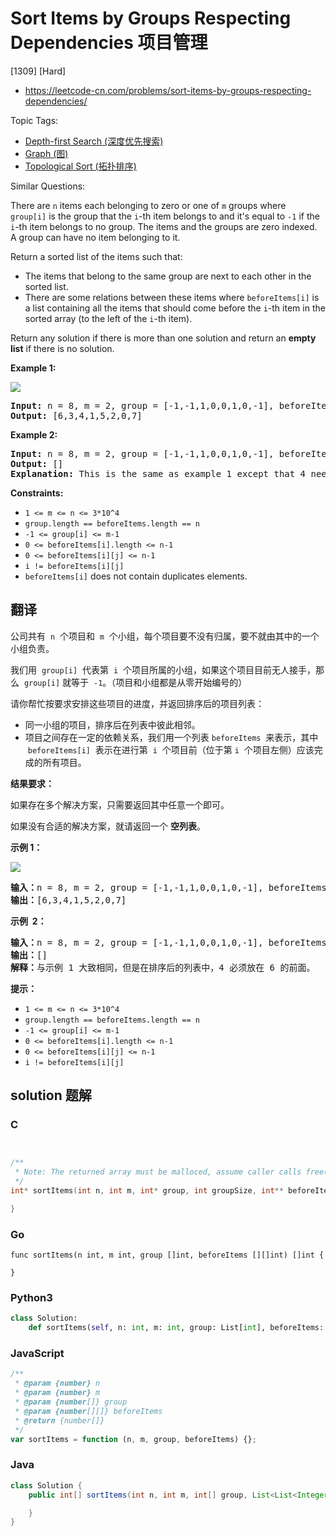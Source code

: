 # Sort Items by Groups Respecting Dependencies 项目管理

[1309] [Hard]

- https://leetcode-cn.com/problems/sort-items-by-groups-respecting-dependencies/

Topic Tags:

- [Depth-first Search (深度优先搜索)](https://leetcode-cn.com/tag/depth-first-search/)
- [Graph (图)](https://leetcode-cn.com/tag/graph/)
- [Topological Sort (拓扑排序)](https://leetcode-cn.com/tag/topological-sort/)

Similar Questions:

There are `n` items each belonging to zero or one of `m` groups where `group[i]` is the group that the `i`\-th item belongs to and it's equal to `-1` if the `i`\-th item belongs to no group. The items and the groups are zero indexed. A group can have no item belonging to it.

Return a sorted list of the items such that:

- The items that belong to the same group are next to each other in the sorted list.
- There are some relations between these items where `beforeItems[i]` is a list containing all the items that should come before the `i`\-th item in the sorted array (to the left of the `i`\-th item).

Return any solution if there is more than one solution and return an **empty list** if there is no solution.

**Example 1:**

**![](https://assets.leetcode.com/uploads/2019/09/11/1359_ex1.png)**

<pre><strong>Input:</strong> n = 8, m = 2, group = [-1,-1,1,0,0,1,0,-1], beforeItems = [[],[6],[5],[6],[3,6],[],[],[]]
<strong>Output:</strong> [6,3,4,1,5,2,0,7]
</pre>

**Example 2:**

<pre><strong>Input:</strong> n = 8, m = 2, group = [-1,-1,1,0,0,1,0,-1], beforeItems = [[],[6],[5],[6],[3],[],[4],[]]
<strong>Output:</strong> []
<strong>Explanation:</strong>&nbsp;This is the same as example 1 except that 4 needs to be before 6 in the sorted list.
</pre>

**Constraints:**

- `1 <= m <= n <= 3*10^4`
- `group.length == beforeItems.length == n`
- `-1 <= group[i] <= m-1`
- `0 <= beforeItems[i].length <= n-1`
- `0 <= beforeItems[i][j] <= n-1`
- `i != beforeItems[i][j]`
- `beforeItems[i]` does not contain duplicates elements.

## 翻译

公司共有  `n`  个项目和  `m`  个小组，每个项目要不没有归属，要不就由其中的一个小组负责。

我们用  `group[i]`  代表第  `i`  个项目所属的小组，如果这个项目目前无人接手，那么  `group[i]` 就等于  `-1`。（项目和小组都是从零开始编号的）

请你帮忙按要求安排这些项目的进度，并返回排序后的项目列表：

- 同一小组的项目，排序后在列表中彼此相邻。
- 项目之间存在一定的依赖关系，我们用一个列表 `beforeItems`  来表示，其中  `beforeItems[i]`  表示在进行第  `i`  个项目前（位于第 `i`  个项目左侧）应该完成的所有项目。

**结果要求：**

如果存在多个解决方案，只需要返回其中任意一个即可。

如果没有合适的解决方案，就请返回一个 **空列表**。

**示例 1：**

**![](https://assets.leetcode-cn.com/aliyun-lc-upload/uploads/2019/09/22/1359_ex1.png)**

<pre><strong>输入：</strong>n = 8, m = 2, group = [-1,-1,1,0,0,1,0,-1], beforeItems = [[],[6],[5],[6],[3,6],[],[],[]]
<strong>输出：</strong>[6,3,4,1,5,2,0,7]
</pre>

**示例  2：**

<pre><strong>输入：</strong>n = 8, m = 2, group = [-1,-1,1,0,0,1,0,-1], beforeItems = [[],[6],[5],[6],[3],[],[4],[]]
<strong>输出：</strong>[]
<strong>解释：</strong>与示例 1 大致相同，但是在排序后的列表中，4 必须放在 6 的前面。
</pre>

**提示：**

- `1 <= m <= n <= 3*10^4`
- `group.length == beforeItems.length == n`
- `-1 <= group[i] <= m-1`
- `0 <= beforeItems[i].length <= n-1`
- `0 <= beforeItems[i][j] <= n-1`
- `i != beforeItems[i][j]`

## solution 题解

### C

```c


/**
 * Note: The returned array must be malloced, assume caller calls free().
 */
int* sortItems(int n, int m, int* group, int groupSize, int** beforeItems, int beforeItemsSize, int* beforeItemsColSize, int* returnSize){

}


```

### Go

```golang
func sortItems(n int, m int, group []int, beforeItems [][]int) []int {

}
```

### Python3

```python
class Solution:
    def sortItems(self, n: int, m: int, group: List[int], beforeItems: List[List[int]]) -> List[int]:

```

### JavaScript

```javascript
/**
 * @param {number} n
 * @param {number} m
 * @param {number[]} group
 * @param {number[][]} beforeItems
 * @return {number[]}
 */
var sortItems = function (n, m, group, beforeItems) {};
```

### Java

```java
class Solution {
    public int[] sortItems(int n, int m, int[] group, List<List<Integer>> beforeItems) {

    }
}
```
